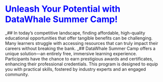 # <span style="color: blue;"> Unleash Your Potential with DataWhale Summer Camp!</span> 
_## In today’s competitive landscape, finding affordable, high-quality educational opportunities that offer tangible benefits can be challenging. Many learners struggle with accessing resources that can truly impact their careers without breaking the bank.
_## DataWhale Summer Camp offers a unique solution—an entirely free, immersive learning experience. Participants have the chance to earn prestigious awards and certificates, enhancing their professional credentials. This program is designed to equip you with practical skills, fostered by industry experts and an engaged community.
